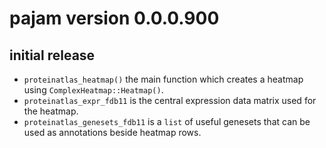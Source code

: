 # pajam version 0.0.0.900

## initial release

* `proteinatlas_heatmap()` the main function which creates a heatmap
using `ComplexHeatmap::Heatmap()`.
* `proteinatlas_expr_fdb11` is the central expression data matrix used
for the heatmap.
* `proteinatlas_genesets_fdb11` is a `list` of useful genesets that
can be used as annotations beside heatmap rows.
